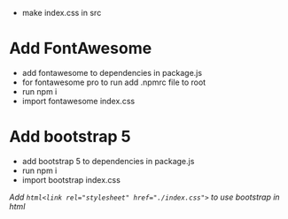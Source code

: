 * make index.css in src
# Add FontAwesome
* add fontawesome to dependencies in package.js
* for fontawesome pro to run add .npmrc file to root
* run npm i
* import fontawesome index.css
# Add bootstrap 5
* add bootstrap 5 to dependencies in package.js
* run npm i
* import bootstrap index.css

_Add ```html<link rel="stylesheet" href="./index.css">``` to use bootstrap in html_
